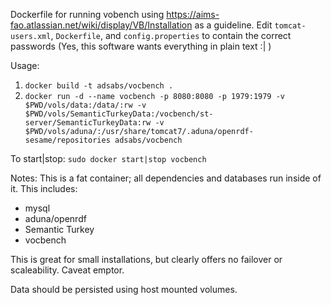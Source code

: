 Dockerfile for running vobench using https://aims-fao.atlassian.net/wiki/display/VB/Installation as a guideline.
Edit `tomcat-users.xml`, `Dockerfile`, and `config.properties` to contain the correct passwords (Yes, this software wants everything in plain text :| )

Usage:

1. `docker build -t adsabs/vocbench .`
1. `docker run -d --name vocbench -p 8080:8080 -p 1979:1979 -v $PWD/vols/data:/data/:rw -v $PWD/vols/SemanticTurkeyData:/vocbench/st-server/SemanticTurkeyData:rw -v $PWD/vols/aduna/:/usr/share/tomcat7/.aduna/openrdf-sesame/repositories adsabs/vocbench`

To start|stop: `sudo docker start|stop vocbench`

Notes:
This is a fat container; all dependencies and databases run inside of it. This includes:

  - mysql
  - aduna/openrdf
  - Semantic Turkey
  - vocbench

This is great for small installations, but clearly offers no failover or scaleability. Caveat emptor.

Data should be persisted using host mounted volumes.
